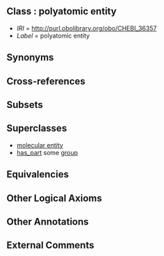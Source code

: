 
## Class : polyatomic entity

 * *IRI* = http://purl.obolibrary.org/obo/CHEBI_36357
 * *Label* = polyatomic entity

## Synonyms


## Cross-references


## Subsets


## Superclasses

 * [molecular entity](../../CHEBI/67/CHEBI_23367.md)
 * [has_part](../../BFO/51/BFO_0000051.md) some [group](../../CHEBI/33/CHEBI_24433.md)

## Equivalencies


## Other Logical Axioms


## Other Annotations


## External Comments

